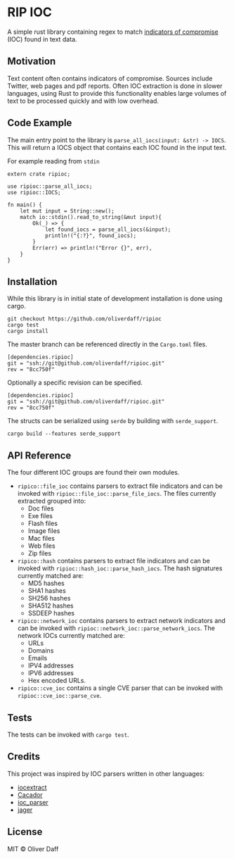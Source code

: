 # RIP IOC

A simple rust library containing regex to match [indicators of compromise](https://taosecurity.blogspot.com/2018/11/the-origin-of-term-indicators-of.html "origin of term indicator") (IOC) found in text data.


## Motivation
Text content often contains indicators of compromise.  Sources include Twitter, web pages and pdf reports.  Often IOC extraction is done in slower languages, using Rust to provide this functionality enables large volumes of text to be processed quickly and with low overhead.

## Code Example
The main entry point to the library is `parse_all_iocs(input: &str) -> IOCS`.  This will return a IOCS object that contains each IOC found in the input text.

For example reading from `stdin`
```
extern crate ripioc;

use ripioc::parse_all_iocs;
use ripioc::IOCS;

fn main() {
    let mut input = String::new();
    match io::stdin().read_to_string(&mut input){
        Ok(_) => {
            let found_iocs = parse_all_iocs(&input);
            println!("{:?}", found_iocs);
        }
        Err(err) => println!("Error {}", err),
    }
}
```

## Installation
While this library is in initial state of development installation is done using cargo.

```
git checkout https://github.com/oliverdaff/ripioc
cargo test 
cargo install
```

The master branch can be referenced directly in the `Cargo.toml` files.

```
[dependencies.ripioc]
git = "ssh://git@github.com/oliverdaff/ripioc.git"
rev = "8cc750f"
```

Optionally a specific revision can be specified.
```
[dependencies.ripioc]
git = "ssh://git@github.com/oliverdaff/ripioc.git"
rev = "8cc750f"
```

The structs can be serialized using `serde` by building with `serde_support`.

```
cargo build --features serde_support
```

## API Reference
The four different IOC groups are found their own modules.

* `ripico::file_ioc` contains parsers to extract file indicators and can be invoked with `ripioc::file_ioc::parse_file_iocs`. The files currently extracted grouped into:
    *   Doc files
    *   Exe files
    *   Flash files
    *   Image files
    *   Mac files
    *   Web files
    *   Zip files
* `ripico::hash` contains parsers to extract file indicators and can be invoked with `ripioc::hash_ioc::parse_hash_iocs`.  The hash signatures currently matched are:
    *   MD5 hashes
    *   SHA1 hashes
    * SH256 hashes
    * SHA512 hashes
    * SSDEEP hashes
* `ripico::network_ioc` contains parsers to extract network indicators and can be invoked with `ripioc::network_ioc::parse_network_iocs`.  The network IOCs currently matched are:
    * URLs
    * Domains
    * Emails
    * IPV4 addresses
    * IPV6 addresses
    * Hex encoded URLs.
*   `ripico::cve_ioc` contains a single CVE parser that can be invoked with `ripioc::cve_ioc::parse_cve`.

## Tests
The tests can be invoked with `cargo test`.

## Credits
This project was inspired by IOC parsers written in other languages:
*   [iocextract](https://github.com/InQuest/python-iocextract)
*   [Cacador](https://github.com/sroberts/cacador)
*   [ioc_parser](https://github.com/armbues/ioc_parser)
*   [jager](https://github.com/sroberts/jager)

## License
MIT © Oliver Daff